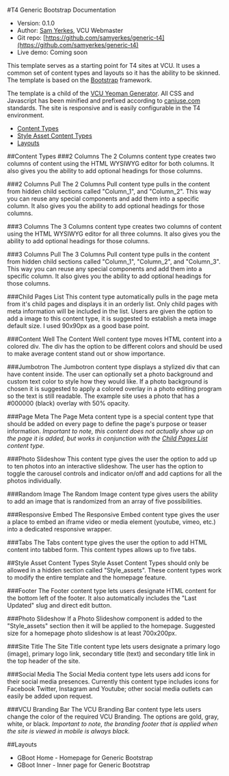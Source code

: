 #T4 Generic Bootstrap Documentation
*	Version: 0.1.0
*	Author: [Sam Yerkes](mailto:syerkes@vcu.edu), VCU Webmaster
*	Git repo: [https://github.com/samyerkes/generic-t4](https://github.com/samyerkes/generic-t4)
*	Live demo: Coming soon

This template serves as a starting point for T4 sites at VCU. It uses a common set of content types and layouts so it has the ability to be skinned. The template is based on the [Bootstrap](http://www.getbootstrap.com) framework. 

The template is a child of the [VCU Yeoman Generator](https://github.com/samyerkes/generator-vcu). All CSS and Javascript has been minified and prefixed according to [caniuse.com](http://caniuse.com/) standards. The site is responsive and is easily configurable in the T4 environment.

*	[Content Types](#content-types)
*	[Style Asset Content Types](#style-asset-content-types)    
*	[Layouts](#layouts)    

##Content Types
###2 Columns
The 2 Columns content type creates two columns of content using the HTML WYSIWYG editor for both columns. It also gives you the ability to add optional headings for those columns.

###2 Columns Pull
The 2 Columns Pull content type pulls in the content from hidden child sections called "Column_1", and "Column_2". This way you can reuse any special components and add them into a specific column. It also gives you the ability to add optional headings for those columns.

###3 Columns
The 3 Columns content type creates two columns of content using the HTML WYSIWYG editor for all three columns. It also gives you the ability to add optional headings for those columns.

###3 Columns Pull
The 3 Columns Pull content type pulls in the content from hidden child sections called "Column_1", "Column_2", and "Column_3". This way you can reuse any special components and add them into a specific column. It also gives you the ability to add optional headings for those columns.

###Child Pages List
This content type automatically pulls in the page meta from it's child pages and displays it in an orderly list. Only child pages with meta information will be included in the list. Users are given the option to add a image to this content type, it is suggested to establish a meta image default size. I used 90x90px as a good base point.

###Content Well
The Content Well content type moves HTML content into a colored div. The div has the option to be different colors and should be used to make average content stand out or show importance.

###Jumbotron
The Jumbotron content type displays a stylized div that can have content inside. The user can optionally set a photo background and custom text color to style how they would like. If a photo background is chosen it is suggested to apply a colored overlay in a photo editing program so the text is still readable. The example site uses a photo that has a #000000 (black) overlay with 50% opacity.

###Page Meta
The Page Meta content type is a special content type that should be added on every page to define the page's purpose or teaser information. *Important to note, this content does not actually show up on the page it is added, but works in conjunction with the [Child Pages List](#child-pages-list) content type.*

###Photo Slideshow
This content type gives the user the option to add up to ten photos into an interactive slideshow. The user has the option to toggle the carousel controls and indicator on/off and add captions for all the photos individually.

###Random Image
The Random Image content type gives users the ability to add an image that is randomized from an array of five possibilities.

###Responsive Embed
The Responsive Embed content type gives the user a place to embed an iframe video or media element (youtube, vimeo, etc.) into a dedicated responsive wrapper.

###Tabs
The Tabs content type gives the user the option to add HTML content into tabbed form. This content types allows up to five tabs.

##Style Asset Content Types
Style Asset Content Types should only be allowed in a hidden section called "Style_assets". These content types work to modify the entire template and the homepage feature.

###Footer
The Footer content type lets users designate HTML content for the bottom left of the footer. It also automatically includes the "Last Updated" slug and direct edit button.

###Photo Slideshow
If a Photo Slideshow component is added to the "Style_assets" section then it will be applied to the homepage. Suggested size for a homepage photo slideshow is at least 700x200px.

###Site Title
The Site Title content type lets users designate a primary logo (image), primary logo link, secondary title (text) and secondary title link in the top header of the site.

###Social Media
The Social Media content type lets users add icons for their social media presences. Currently this content type includes icons for Facebook Twitter, Instagram and Youtube; other social media outlets can easily be added upon request.

###VCU Branding Bar
The VCU Branding Bar content type lets users change the color of the required VCU Branding. The options are gold, gray, white, or black. *Important to note, the branding footer that is applied when the site is viewed in mobile is always black.*


##Layouts
*	GBoot Home - Homepage for Generic Bootstrap
*	GBoot Inner - Inner page for Generic Bootstrap